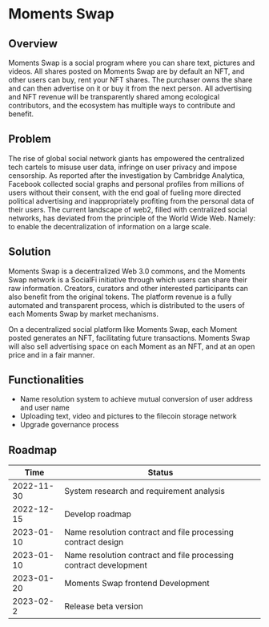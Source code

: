 # Moments Swap

## Overview

Moments Swap is a social program where you can share text, pictures and videos. All shares posted on Moments Swap are by default an NFT, and other users can buy, rent your NFT shares. The purchaser owns the share and can then advertise on it or buy it from the next person. All advertising and NFT revenue will be transparently shared among ecological contributors, and the ecosystem has multiple ways to contribute and benefit.

## Problem

The rise of global social network giants has empowered the centralized tech cartels to misuse user data, infringe on user privacy and impose censorship. As reported after the investigation by Cambridge Analytica, Facebook collected social graphs and personal profiles from millions of users without their consent, with the end goal of fueling more directed political advertising and inappropriately profiting from the personal data of their users. The current landscape of web2, filled with centralized social networks, has deviated from the principle of the World Wide Web. Namely: to enable the decentralization of information on a large scale.

## Solution
Moments Swap is a decentralized Web 3.0 commons, and the Moments Swap network is a SocialFi initiative through which users can share their raw information. Creators, curators and other interested participants can also benefit from the original tokens. The platform revenue is a fully automated and transparent process, which is distributed to the users of each Moments Swap by market mechanisms.

On a decentralized social platform like Moments Swap, each Moment posted generates an NFT, facilitating future transactions. Moments Swap will also sell advertising space on each Moment as an NFT, and at an open price and in a fair manner.

## Functionalities
* Name resolution system to achieve mutual conversion of user address and user name
* Uploading text, video and pictures to the filecoin storage network
* Upgrade governance process

## Roadmap
| Time  | Status |
| ------------- | ------------- |
| 2022-11-30  | System research and requirement analysis |
| 2022-12-15  | Develop roadmap |
| 2023-01-10  |  Name resolution contract and file processing contract design |
| 2023-01-10  |  Name resolution contract and file processing contract development |
| 2023-01-20  |  Moments Swap frontend Development |
| 2023-02-2   |  Release beta version |

